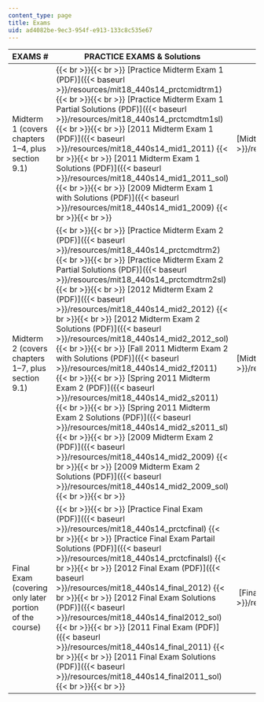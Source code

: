 ```yaml
---
content_type: page
title: Exams
uid: ad4082be-9ec3-954f-e913-133c8c535e67
---
```


| EXAMS # | PRACTICE EXAMS & Solutions | EXAMS | SOLUTIONS |
| --- | --- | --- | --- |
| Midterm 1 (covers chapters 1–4, plus section 9.1) |  {{< br >}}{{< br >}} [Practice Midterm Exam 1 (PDF)]({{< baseurl >}}/resources/mit18_440s14_prctcmidtrm1) {{< br >}}{{< br >}} [Practice Midterm Exam 1 Partial Solutions (PDF)]({{< baseurl >}}/resources/mit18_440s14_prctcmdtm1sl) {{< br >}}{{< br >}} [2011 Midterm Exam 1 (PDF)]({{< baseurl >}}/resources/mit18_440s14_mid1_2011) {{< br >}}{{< br >}} [2011 Midterm Exam 1 Solutions (PDF)]({{< baseurl >}}/resources/mit18_440s14_mid1_2011_sol) {{< br >}}{{< br >}} [2009 Midterm Exam 1 with Solutions (PDF)]({{< baseurl >}}/resources/mit18_440s14_mid1_2009) {{< br >}}{{< br >}}  | [Midterm Exam 1 (PDF)]({{< baseurl >}}/resources/mit18_440s14_mid1_2014) | [Midterm Exam 1 Solutions (PDF)]({{< baseurl >}}/resources/mit18_440s14_mid1_2014_sol) |
| Midterm 2 (covers chapters 1–7, plus section 9.1) |  {{< br >}}{{< br >}} [Practice Midterm Exam 2 (PDF)]({{< baseurl >}}/resources/mit18_440s14_prctcmdtrm2) {{< br >}}{{< br >}} [Practice Midterm Exam 2 Partial Solutions (PDF)]({{< baseurl >}}/resources/mit18_440s14_prctcmdtrm2sl) {{< br >}}{{< br >}} [2012 Midterm Exam 2 (PDF)]({{< baseurl >}}/resources/mit18_440s14_mid2_2012) {{< br >}}{{< br >}} [2012 Midterm Exam 2 Solutions (PDF)]({{< baseurl >}}/resources/mit18_440s14_mid2_2012_sol) {{< br >}}{{< br >}} [Fall 2011 Midterm Exam 2 with Solutions (PDF)]({{< baseurl >}}/resources/mit18_440s14_mid2_f2011) {{< br >}}{{< br >}} [Spring 2011 Midterm Exam 2 (PDF)]({{< baseurl >}}/resources/mit18_440s14_mid2_s2011) {{< br >}}{{< br >}} [Spring 2011 Midterm Exam 2 Solutions (PDF)]({{< baseurl >}}/resources/mit18_440s14_mid2_s2011_sl) {{< br >}}{{< br >}} [2009 Midterm Exam 2 (PDF)]({{< baseurl >}}/resources/mit18_440s14_mid2_2009) {{< br >}}{{< br >}} [2009 Midterm Exam 2 Solutions (PDF)]({{< baseurl >}}/resources/mit18_440s14_mid2_2009_sol) {{< br >}}{{< br >}}  | [Midterm Exam 2 (PDF)]({{< baseurl >}}/resources/mit18_440s14_mid2_2014) | [Midterm Exam 2 Solutions (PDF)]({{< baseurl >}}/resources/mit18_440s14_mid2_2014_sol) |
| Final Exam (covering only later portion of the course) |  {{< br >}}{{< br >}} [Practice Final Exam (PDF)]({{< baseurl >}}/resources/mit18_440s14_prctcfinal) {{< br >}}{{< br >}} [Practice Final Exam Partail Solutions (PDF)]({{< baseurl >}}/resources/mit18_440s14_prctcfinalsl) {{< br >}}{{< br >}} [2012 Final Exam (PDF)]({{< baseurl >}}/resources/mit18_440s14_final_2012) {{< br >}}{{< br >}} [2012 Final Exam Solutions (PDF)]({{< baseurl >}}/resources/mit18_440s14_final2012_sol) {{< br >}}{{< br >}} [2011 Final Exam (PDF)]({{< baseurl >}}/resources/mit18_440s14_final_2011) {{< br >}}{{< br >}} [2011 Final Exam Solutions (PDF)]({{< baseurl >}}/resources/mit18_440s14_final2011_sol) {{< br >}}{{< br >}}  |  [Final Exam (PDF)]({{< baseurl >}}/resources/mit18_440s14_final_2014) |  [Final Exam Solutions (PDF)]({{< baseurl >}}/resources/mit18_440s14_final2014_sol)